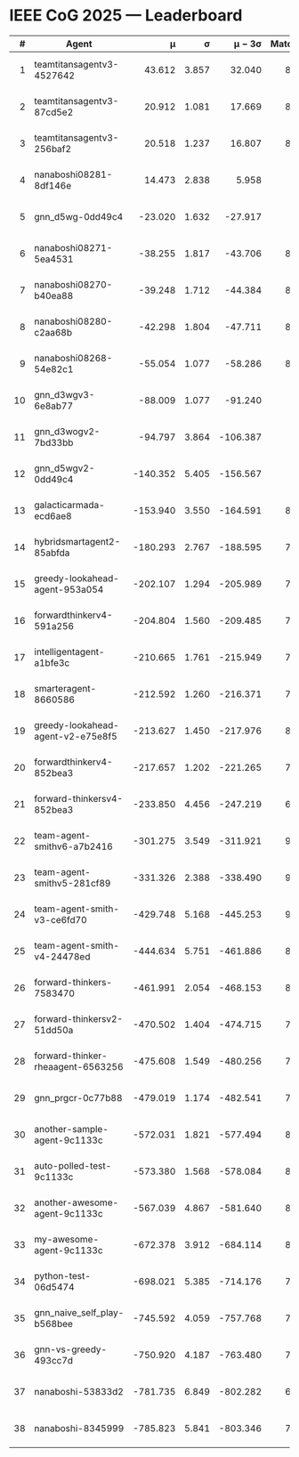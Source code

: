 # IEEE CoG 2025 — Leaderboard

| # | Agent | μ | σ | μ − 3σ | Matches | Updated |
|---:|---|---:|---:|---:|---:|---|
| 1 | teamtitansagentv3-4527642 | 43.612 | 3.857 | 32.040 | 8756 | 2025-08-30 22:35 |
| 2 | teamtitansagentv3-87cd5e2 | 20.912 | 1.081 | 17.669 | 8078 | 2025-08-30 22:35 |
| 3 | teamtitansagentv3-256baf2 | 20.518 | 1.237 | 16.807 | 8534 | 2025-08-30 22:35 |
| 4 | nanaboshi08281-8df146e | 14.473 | 2.838 | 5.958 | 356 | 2025-08-30 22:35 |
| 5 | gnn_d5wg-0dd49c4 | -23.020 | 1.632 | -27.917 | 180 | 2025-08-30 22:35 |
| 6 | nanaboshi08271-5ea4531 | -38.255 | 1.817 | -43.706 | 8638 | 2025-08-30 22:35 |
| 7 | nanaboshi08270-b40ea88 | -39.248 | 1.712 | -44.384 | 8700 | 2025-08-30 22:35 |
| 8 | nanaboshi08280-c2aa68b | -42.298 | 1.804 | -47.711 | 8058 | 2025-08-30 22:35 |
| 9 | nanaboshi08268-54e82c1 | -55.054 | 1.077 | -58.286 | 8420 | 2025-08-30 22:35 |
| 10 | gnn_d3wgv3-6e8ab77 | -88.009 | 1.077 | -91.240 | 238 | 2025-08-30 22:35 |
| 11 | gnn_d3wogv2-7bd33bb | -94.797 | 3.864 | -106.387 | 350 | 2025-08-30 22:35 |
| 12 | gnn_d5wgv2-0dd49c4 | -140.352 | 5.405 | -156.567 | 286 | 2025-08-30 22:35 |
| 13 | galacticarmada-ecd6ae8 | -153.940 | 3.550 | -164.591 | 8080 | 2025-08-30 22:35 |
| 14 | hybridsmartagent2-85abfda | -180.293 | 2.767 | -188.595 | 7378 | 2025-08-30 22:35 |
| 15 | greedy-lookahead-agent-953a054 | -202.107 | 1.294 | -205.989 | 7804 | 2025-08-30 22:35 |
| 16 | forwardthinkerv4-591a256 | -204.804 | 1.560 | -209.485 | 7175 | 2025-08-30 22:35 |
| 17 | intelligentagent-a1bfe3c | -210.665 | 1.761 | -215.949 | 7095 | 2025-08-30 22:35 |
| 18 | smarteragent-8660586 | -212.592 | 1.260 | -216.371 | 7049 | 2025-08-30 22:35 |
| 19 | greedy-lookahead-agent-v2-e75e8f5 | -213.627 | 1.450 | -217.976 | 8576 | 2025-08-30 22:35 |
| 20 | forwardthinkerv4-852bea3 | -217.657 | 1.202 | -221.265 | 7037 | 2025-08-30 22:35 |
| 21 | forward-thinkersv4-852bea3 | -233.850 | 4.456 | -247.219 | 6838 | 2025-08-30 22:35 |
| 22 | team-agent-smithv6-a7b2416 | -301.275 | 3.549 | -311.921 | 9000 | 2025-08-30 22:35 |
| 23 | team-agent-smithv5-281cf89 | -331.326 | 2.388 | -338.490 | 9100 | 2025-08-30 22:35 |
| 24 | team-agent-smith-v3-ce6fd70 | -429.748 | 5.168 | -445.253 | 9558 | 2025-08-30 22:35 |
| 25 | team-agent-smith-v4-24478ed | -444.634 | 5.751 | -461.886 | 8178 | 2025-08-30 22:35 |
| 26 | forward-thinkers-7583470 | -461.991 | 2.054 | -468.153 | 8260 | 2025-08-30 22:35 |
| 27 | forward-thinkersv2-51dd50a | -470.502 | 1.404 | -474.715 | 7630 | 2025-08-30 22:35 |
| 28 | forward-thinker-rheaagent-6563256 | -475.608 | 1.549 | -480.256 | 7582 | 2025-08-30 22:35 |
| 29 | gnn_prgcr-0c77b88 | -479.019 | 1.174 | -482.541 | 7850 | 2025-08-30 22:35 |
| 30 | another-sample-agent-9c1133c | -572.031 | 1.821 | -577.494 | 8780 | 2025-08-30 22:35 |
| 31 | auto-polled-test-9c1133c | -573.380 | 1.568 | -578.084 | 8500 | 2025-08-30 22:35 |
| 32 | another-awesome-agent-9c1133c | -567.039 | 4.867 | -581.640 | 8080 | 2025-08-30 22:35 |
| 33 | my-awesome-agent-9c1133c | -672.378 | 3.912 | -684.114 | 8420 | 2025-08-30 22:35 |
| 34 | python-test-06d5474 | -698.021 | 5.385 | -714.176 | 7300 | 2025-08-30 22:35 |
| 35 | gnn_naive_self_play-b568bee | -745.592 | 4.059 | -757.768 | 7280 | 2025-08-30 22:35 |
| 36 | gnn-vs-greedy-493cc7d | -750.920 | 4.187 | -763.480 | 7280 | 2025-08-30 22:35 |
| 37 | nanaboshi-53833d2 | -781.735 | 6.849 | -802.282 | 6440 | 2025-08-30 22:35 |
| 38 | nanaboshi-8345999 | -785.823 | 5.841 | -803.346 | 7410 | 2025-08-30 22:35 |
